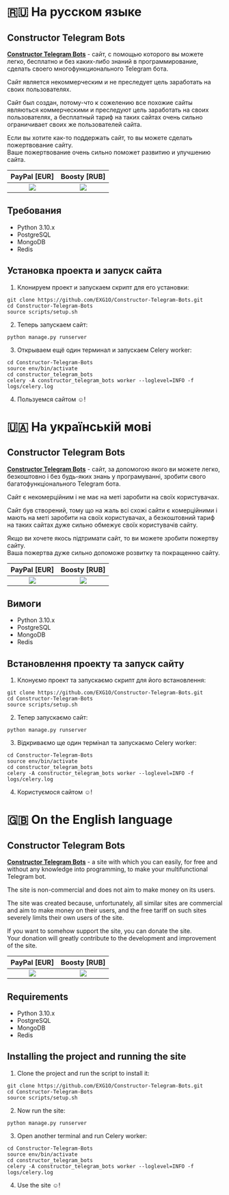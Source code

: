 # 🇷🇺 На русском языке
## Constructor Telegram Bots

[**Constructor Telegram Bots**](https://constructor.exg1o.org/) - сайт, с помощью которого вы можете легко, бесплатно и без каких-либо знаний в программирование, сделать своего многофункционального Telegram бота.

Сайт является некоммерческим и не преследует цель заработать на своих пользователях.

Сайт был создан, потому-что к сожелению все похожие сайты являються коммерческими и преследуют цель заработать на своих пользователях, а бесплатный тариф на таких сайтах очень сильно ограничивает своих же пользователей сайта.

Если вы хотите как-то поддержать сайт, то вы можете сделать пожертвование сайту.<br>
Ваше пожертвование очень сильно поможет развитию и улучшению сайта.

| PayPal [EUR] | Boosty [RUB] |
| ------------ | ------------ |
| <div align="center">[![](https://www.paypalobjects.com/en_US/i/btn/btn_donateCC_LG.gif)](https://www.paypal.com/donate/?hosted_button_id=RBCS5HAMZS5Z6)</div> | <div align="center">[![](https://static.boosty.to/static/favicon.png)](https://boosty.to/exg1o_/donate)</div> |

## Требования
- Python 3.10.x
- PostgreSQL
- MongoDB
- Redis

## Установка проекта и запуск сайта
1. Клонируем проект и запускаем скрипт для его установки:
```
git clone https://github.com/EXG1O/Constructor-Telegram-Bots.git
cd Constructor-Telegram-Bots
source scripts/setup.sh
```
2. Теперь запускаем сайт:
```
python manage.py runserver
```
3. Открываем ещё один терминал и запускаем Celery worker:
```
cd Constructor-Telegram-Bots
source env/bin/activate
cd constructor_telegram_bots
celery -A constructor_telegram_bots worker --loglevel=INFO -f logs/celery.log
```
4. Пользуемся сайтом ☺️!

# 🇺🇦 На українській мові
## Constructor Telegram Bots
[**Constructor Telegram Bots**](https://constructor.exg1o.org/) - сайт, за допомогою якого ви можете легко, безкоштовно і без будь-яких знань у програмуванні, зробити свого багатофункціонального Telegram бота.

Сайт є некомерційним і не має на меті заробити на своїх користувачах.

Сайт був створений, тому що на жаль всі схожі сайти є комерційними і мають на меті заробити на своїх користувачах, а безкоштовний тариф на таких сайтах дуже сильно обмежує своїх користувачів сайту.

Якщо ви хочете якось підтримати сайт, то ви можете зробити пожертву сайту.<br>
Ваша пожертва дуже сильно допоможе розвитку та покращенню сайту.<br>

| PayPal [EUR] | Boosty [RUB] |
| ------------ | ------------ |
| <div align="center">[![](https://www.paypalobjects.com/en_US/i/btn/btn_donateCC_LG.gif)](https://www.paypal.com/donate/?hosted_button_id=RBCS5HAMZS5Z6)</div> | <div align="center">[![](https://static.boosty.to/static/favicon.png)](https://boosty.to/exg1o_/donate)</div> |

## Вимоги
- Python 3.10.x
- PostgreSQL
- MongoDB
- Redis

## Встановлення проекту та запуск сайту
1. Клонуємо проект та запускаємо скрипт для його встановлення:
```
git clone https://github.com/EXG1O/Constructor-Telegram-Bots.git
cd Constructor-Telegram-Bots
source scripts/setup.sh
```
2. Тепер запускаємо сайт:
```
python manage.py runserver
```
3. Відкриваємо ще один термінал та запускаємо Celery worker:
```
cd Constructor-Telegram-Bots
source env/bin/activate
cd constructor_telegram_bots
celery -A constructor_telegram_bots worker --loglevel=INFO -f logs/celery.log
```
4. Користуємося сайтом ☺️!

# 🇬🇧 On the English language
## Constructor Telegram Bots
[**Constructor Telegram Bots**](https://constructor.exg1o.org/) - a site with which you can easily, for free and without any knowledge into programming, to make your multifunctional Telegram bot.

The site is non-commercial and does not aim to make money on its users.

The site was created because, unfortunately, all similar sites are commercial and aim to make money on their users, and the free tariff on such sites severely limits their own users of the site.

If you want to somehow support the site, you can donate the site.<br>
Your donation will greatly contribute to the development and improvement of the site.<br>

| PayPal [EUR] | Boosty [RUB] |
| ------------ | ------------ |
| <div align="center">[![](https://www.paypalobjects.com/en_US/i/btn/btn_donateCC_LG.gif)](https://www.paypal.com/donate/?hosted_button_id=RBCS5HAMZS5Z6)</div> | <div align="center">[![](https://static.boosty.to/static/favicon.png)](https://boosty.to/exg1o_/donate)</div> |

## Requirements
- Python 3.10.x
- PostgreSQL
- MongoDB
- Redis

## Installing the project and running the site
1. Clone the project and run the script to install it:
```
git clone https://github.com/EXG1O/Constructor-Telegram-Bots.git
cd Constructor-Telegram-Bots
source scripts/setup.sh
```
2. Now run the site:
```
python manage.py runserver
```
3. Open another terminal and run Celery worker:
```
cd Constructor-Telegram-Bots
source env/bin/activate
cd constructor_telegram_bots
celery -A constructor_telegram_bots worker --loglevel=INFO -f logs/celery.log
```
4. Use the site ☺️!
